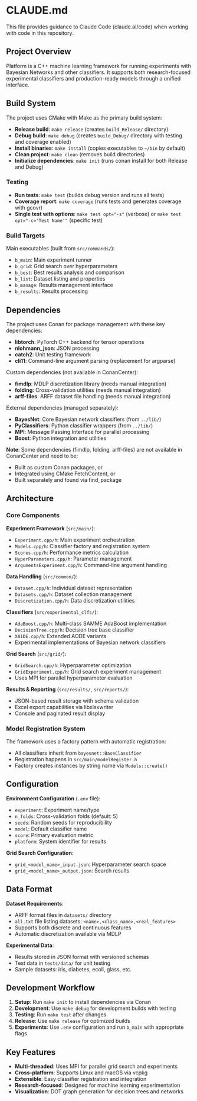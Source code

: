 # CLAUDE.md

This file provides guidance to Claude Code (claude.ai/code) when working with code in this repository.

## Project Overview

Platform is a C++ machine learning framework for running experiments with Bayesian Networks and other classifiers. It supports both research-focused experimental classifiers and production-ready models through a unified interface.

## Build System

The project uses CMake with Make as the primary build system:

- **Release build**: `make release` (creates `build_Release/` directory)
- **Debug build**: `make debug` (creates `build_Debug/` directory with testing and coverage enabled)
- **Install binaries**: `make install` (copies executables to `~/bin` by default)
- **Clean project**: `make clean` (removes build directories)
- **Initialize dependencies**: `make init` (runs conan install for both Release and Debug)

### Testing

- **Run tests**: `make test` (builds debug version and runs all tests)
- **Coverage report**: `make coverage` (runs tests and generates coverage with gcovr)
- **Single test with options**: `make test opt="-s"` (verbose) or `make test opt="-c='Test Name'"` (specific test)

### Build Targets

Main executables (built from `src/commands/`):
- `b_main`: Main experiment runner
- `b_grid`: Grid search over hyperparameters 
- `b_best`: Best results analysis and comparison
- `b_list`: Dataset listing and properties
- `b_manage`: Results management interface
- `b_results`: Results processing

## Dependencies

The project uses Conan for package management with these key dependencies:
- **libtorch**: PyTorch C++ backend for tensor operations
- **nlohmann_json**: JSON processing
- **catch2**: Unit testing framework
- **cli11**: Command-line argument parsing (replacement for argparse)

Custom dependencies (not available in ConanCenter):
- **fimdlp**: MDLP discretization library (needs manual integration)
- **folding**: Cross-validation utilities (needs manual integration)
- **arff-files**: ARFF dataset file handling (needs manual integration)

External dependencies (managed separately):
- **BayesNet**: Core Bayesian network classifiers (from `../lib/`)
- **PyClassifiers**: Python classifier wrappers (from `../lib/`)
- **MPI**: Message Passing Interface for parallel processing
- **Boost**: Python integration and utilities

**Note**: Some dependencies (fimdlp, folding, arff-files) are not available in ConanCenter and need to be:
- Built as custom Conan packages, or
- Integrated using CMake FetchContent, or
- Built separately and found via find_package

## Architecture

### Core Components

**Experiment Framework** (`src/main/`):
- `Experiment.cpp/h`: Main experiment orchestration
- `Models.cpp/h`: Classifier factory and registration system
- `Scores.cpp/h`: Performance metrics calculation
- `HyperParameters.cpp/h`: Parameter management
- `ArgumentsExperiment.cpp/h`: Command-line argument handling

**Data Handling** (`src/common/`):
- `Dataset.cpp/h`: Individual dataset representation
- `Datasets.cpp/h`: Dataset collection management
- `Discretization.cpp/h`: Data discretization utilities

**Classifiers** (`src/experimental_clfs/`):
- `AdaBoost.cpp/h`: Multi-class SAMME AdaBoost implementation
- `DecisionTree.cpp/h`: Decision tree base classifier
- `XA1DE.cpp/h`: Extended AODE variants
- Experimental implementations of Bayesian network classifiers

**Grid Search** (`src/grid/`):
- `GridSearch.cpp/h`: Hyperparameter optimization
- `GridExperiment.cpp/h`: Grid search experiment management
- Uses MPI for parallel hyperparameter evaluation

**Results & Reporting** (`src/results/`, `src/reports/`):
- JSON-based result storage with schema validation
- Excel export capabilities via libxlsxwriter
- Console and paginated result display

### Model Registration System

The framework uses a factory pattern with automatic registration:
- All classifiers inherit from `bayesnet::BaseClassifier`
- Registration happens in `src/main/modelRegister.h`
- Factory creates instances by string name via `Models::create()`

## Configuration

**Environment Configuration** (`.env` file):
- `experiment`: Experiment name/type
- `n_folds`: Cross-validation folds (default: 5)
- `seeds`: Random seeds for reproducibility
- `model`: Default classifier name
- `score`: Primary evaluation metric
- `platform`: System identifier for results

**Grid Search Configuration**:
- `grid_<model_name>_input.json`: Hyperparameter search space
- `grid_<model_name>_output.json`: Search results

## Data Format

**Dataset Requirements**:
- ARFF format files in `datasets/` directory
- `all.txt` file listing datasets: `<name>,<class_name>,<real_features>`
- Supports both discrete and continuous features
- Automatic discretization available via MDLP

**Experimental Data**:
- Results stored in JSON format with versioned schemas
- Test data in `tests/data/` for unit testing
- Sample datasets: iris, diabetes, ecoli, glass, etc.

## Development Workflow

1. **Setup**: Run `make init` to install dependencies via Conan
2. **Development**: Use `make debug` for development builds with testing
3. **Testing**: Run `make test` after changes
4. **Release**: Use `make release` for optimized builds
5. **Experiments**: Use `.env` configuration and run `b_main` with appropriate flags

## Key Features

- **Multi-threaded**: Uses MPI for parallel grid search and experiments
- **Cross-platform**: Supports Linux and macOS via vcpkg
- **Extensible**: Easy classifier registration and integration
- **Research-focused**: Designed for machine learning experimentation
- **Visualization**: DOT graph generation for decision trees and networks